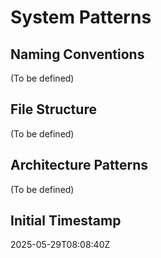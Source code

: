 # System Patterns

## Naming Conventions
(To be defined)

## File Structure
(To be defined)

## Architecture Patterns
(To be defined)

## Initial Timestamp
2025-05-29T08:08:40Z
